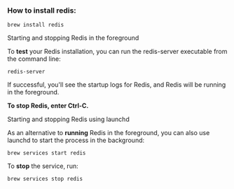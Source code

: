 

### How to install redis:
```
brew install redis
```

Starting and stopping Redis in the foreground

To **test** your Redis installation, you can run the redis-server executable from the command line:
```
redis-server
```

If successful, you'll see the startup logs for Redis, and Redis will be running in the foreground.

**To stop Redis, enter Ctrl-C.**

Starting and stopping Redis using launchd

As an alternative to **running** Redis in the foreground, you can also use launchd to start the process in the background:
```
brew services start redis
```

To **stop** the service, run:
```
brew services stop redis
```

